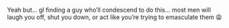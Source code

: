  Yeah but… gl finding a guy who’ll condescend to do this… most men will laugh you off, shut you down, or act like you’re trying to emasculate them 😩 